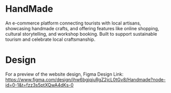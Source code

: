 # HandMade
An e-commerce platform connecting tourists with local artisans, showcasing handmade crafts, and offering features like online shopping, cultural storytelling, and workshop booking. Built to support sustainable tourism and celebrate local craftsmanship.

# Design
For a preview of the website design, Figma Design Link:
https://www.figma.com/design/jhw6bgjqjuRgZ2jcL0tGv8/Handmade?node-id=0-1&t=fzz3s5ptXQwA4dKs-0
